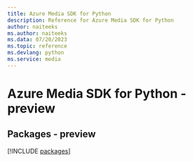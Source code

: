 ```yaml
---
title: Azure Media SDK for Python
description: Reference for Azure Media SDK for Python
author: naiteeks
ms.author: naiteeks
ms.data: 07/20/2023
ms.topic: reference
ms.devlang: python
ms.service: media
---
```

# Azure Media SDK for Python - preview
## Packages - preview
[!INCLUDE [packages](media-index.md)]